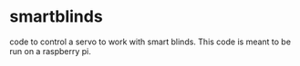 # smartblinds
code to control a servo to work with smart blinds. This code is meant to be run on a raspberry pi. 
